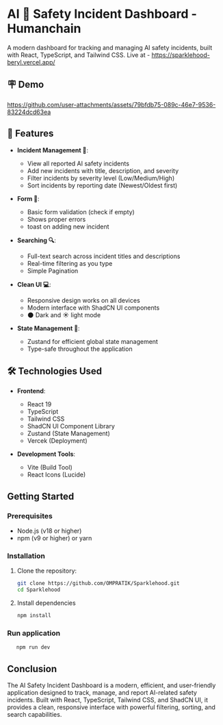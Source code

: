 # AI 🤖 Safety Incident Dashboard -  Humanchain
A modern dashboard for tracking and managing AI safety incidents, built with React, TypeScript, and Tailwind CSS.
Live at - https://sparklehood-beryl.vercel.app/

## 🪧 Demo

https://github.com/user-attachments/assets/79bfdb75-089c-46e7-9536-83224dcd63ea


## 💫 Features

- **Incident Management 🎇**:
  - View all reported AI safety incidents
  - Add new incidents with title, description, and severity
  - Filter incidents by severity level (Low/Medium/High)
  - Sort incidents by reporting date (Newest/Oldest first)
 
- **Form 📝**:
  - Basic form validation (check if empty)
  - Shows proper errors
  - toast on adding new incident

- **Searching 🔍**:
  - Full-text search across incident titles and descriptions
  - Real-time filtering as you type
  - Simple Pagination

- **Clean UI 💻**:
  - Responsive design works on all devices
  - Modern interface with ShadCN UI components
  - 🌑 Dark and ☀️ light mode

- **State Management 🔧**:
  - Zustand for efficient global state management
  - Type-safe throughout the application

## 🛠️ Technologies Used

- **Frontend**:
  - React 19
  - TypeScript
  - Tailwind CSS
  - ShadCN UI Component Library
  - Zustand (State Management)
  - Vercek (Deployment)

- **Development Tools**:
  - Vite (Build Tool)
  - React Icons (Lucide)

## Getting Started

### Prerequisites

- Node.js (v18 or higher)
- npm (v9 or higher) or yarn

### Installation

1. Clone the repository:
   ```bash
   git clone https://github.com/OMPRATIK/Sparklehood.git
   cd Sparklehood
   ```
2. Install dependencies
   ```bash
   npm install
   ```
### Run application

```bash
   npm run dev
```

## Conclusion
The AI Safety Incident Dashboard is a modern, efficient, and user-friendly application designed to track, manage, and report AI-related safety incidents. Built with React, TypeScript, Tailwind CSS, and ShadCN UI, it provides a clean, responsive interface with powerful filtering, sorting, and search capabilities.
